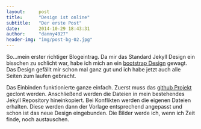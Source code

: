 ```yaml
---
layout: 	post
title:  	"Design ist online"
subtitle:   "Der erste Post"
date:   	2014-10-29 18:43:31
author:     "danny4927"
header-img: "img/post-bg-02.jpg"
---
```



So...mein erster richtiger Blogeintrag. Da mir das Standard Jekyll Design ein bisschen zu schlicht war, habe ich mich 
an ein [bootstrap Design](https://github.com/IronSummitMedia/startbootstrap-clean-blog-jekyll) 
 gewagt. Das Design gefällt mir schon mal ganz gut und ich habe jetzt auch alle Seiten zum laufen gebracht. 


Das Einbinden funktionierte ganze einfach. Zuerst muss das [github Projekt](https://github.com/IronSummitMedia/startbootstrap-clean-blog-jekyll) geclont werden.
Anschließend werden die Dateien in mein bestehendes Jekyll Repository hineinkopiert. Bei Konflikten werden die eigenen 
Dateien erhalten. Diese werden dann der Vorlage entsprechend angepasst und schon ist das neue Design eingebunden.
Die Bilder werde ich, wenn ich Zeit finde, noch austauschen.

